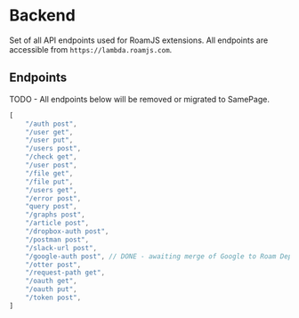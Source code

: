 # Backend
      
Set of all API endpoints used for RoamJS extensions. All endpoints are accessible from `https://lambda.roamjs.com`.

## Endpoints

TODO - All endpoints below will be removed or migrated to SamePage.

```js
[
    "/auth post",
    "/user get",
    "/user put",
    "/users post",
    "/check get",
    "/user post",
    "/file get",
    "/file put",
    "/users get",
    "/error post",
    "query post",
    "/graphs post",
    "/article post",
    "/dropbox-auth post",
    "/postman post",
    "/slack-url post",
    "/google-auth post", // DONE - awaiting merge of Google to Roam Depo
    "/otter post",
    "/request-path get",
    "/oauth get",
    "/oauth put",
    "/token post",
]
```
